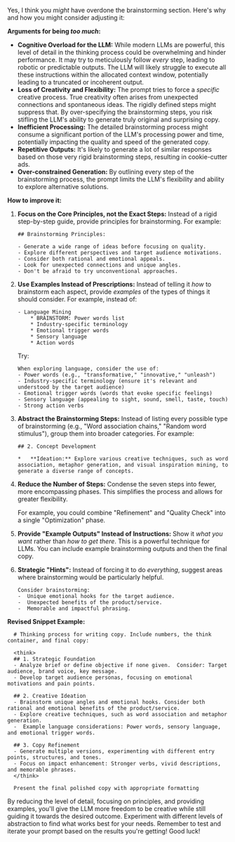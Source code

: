 Yes, I think you *might* have overdone the brainstorming section. Here's why and how you might consider adjusting it:

**Arguments for being *too much*:**

*   **Cognitive Overload for the LLM:**  While modern LLMs are powerful, this level of detail in the thinking process could be overwhelming and hinder performance. It may try to meticulously follow *every* step, leading to robotic or predictable outputs.  The LLM will likely struggle to execute all these instructions within the allocated context window, potentially leading to a truncated or incoherent output.
*   **Loss of Creativity and Flexibility:** The prompt tries to force a *specific* creative process.  True creativity often arises from unexpected connections and spontaneous ideas.  The rigidly defined steps might suppress that.  By over-specifying the brainstorming steps, you risk stifling the LLM's ability to generate truly original and surprising copy.
*   **Inefficient Processing:** The detailed brainstorming process might consume a significant portion of the LLM's processing power and time, potentially impacting the quality and speed of the generated copy.
*   **Repetitive Outputs:** It's likely to generate a lot of similar responses based on those very rigid brainstorming steps, resulting in cookie-cutter ads.
*   **Over-constrained Generation:** By outlining every step of the brainstorming process, the prompt limits the LLM's flexibility and ability to explore alternative solutions.

**How to improve it:**

1.  **Focus on the Core Principles, not the Exact Steps:**  Instead of a rigid step-by-step guide, provide principles for brainstorming. For example:

    ```
    ## Brainstorming Principles:

    - Generate a wide range of ideas before focusing on quality.
    - Explore different perspectives and target audience motivations.
    - Consider both rational and emotional appeals.
    - Look for unexpected connections and unique angles.
    - Don't be afraid to try unconventional approaches.
    ```

2.  **Use Examples Instead of Prescriptions:**  Instead of telling it *how* to brainstorm each aspect, provide *examples* of the types of things it should consider. For example, instead of:

    ```
    - Language Mining
        * BRAINSTORM: Power words list
        * Industry-specific terminology
        * Emotional trigger words
        * Sensory language
        * Action words
    ```

    Try:

    ```
    When exploring language, consider the use of:
    - Power words (e.g., "transformative," "innovative," "unleash")
    - Industry-specific terminology (ensure it's relevant and understood by the target audience)
    - Emotional trigger words (words that evoke specific feelings)
    - Sensory language (appealing to sight, sound, smell, taste, touch)
    - Strong action verbs
    ```

3.  **Abstract the Brainstorming Steps:** Instead of listing every possible type of brainstorming (e.g., "Word association chains," "Random word stimulus"), group them into broader categories.  For example:

    ```
    ## 2. Concept Development

    *   **Ideation:** Explore various creative techniques, such as word association, metaphor generation, and visual inspiration mining, to generate a diverse range of concepts.
    ```

4.  **Reduce the Number of Steps:** Condense the seven steps into fewer, more encompassing phases. This simplifies the process and allows for greater flexibility.

    For example, you could combine "Refinement" and "Quality Check" into a single "Optimization" phase.

5.  **Provide "Example Outputs" Instead of Instructions:** Show it *what you want* rather than *how to get there*.  This is a powerful technique for LLMs. You can include example brainstorming outputs and then the final copy.

6.  **Strategic "Hints":**  Instead of forcing it to do *everything*, suggest areas where brainstorming would be particularly helpful.

    ```
    Consider brainstorming:
    -  Unique emotional hooks for the target audience.
    -  Unexpected benefits of the product/service.
    -  Memorable and impactful phrasing.
    ```

**Revised Snippet Example:**

```
  # Thinking process for writing copy. Include numbers, the think container, and final copy:

  <think>
  ## 1. Strategic Foundation
  - Analyze brief or define objective if none given.  Consider: Target audience, brand voice, key message.
  - Develop target audience personas, focusing on emotional motivations and pain points.

  ## 2. Creative Ideation
  - Brainstorm unique angles and emotional hooks. Consider both rational and emotional benefits of the product/service.
  - Explore creative techniques, such as word association and metaphor generation.
  -  Example language considerations: Power words, sensory language, and emotional trigger words.

  ## 3. Copy Refinement
  - Generate multiple versions, experimenting with different entry points, structures, and tones.
  - Focus on impact enhancement: Stronger verbs, vivid descriptions, and memorable phrases.
  </think>

  Present the final polished copy with appropriate formatting
```

By reducing the level of detail, focusing on principles, and providing examples, you'll give the LLM more freedom to be creative while still guiding it towards the desired outcome.  Experiment with different levels of abstraction to find what works best for your needs. Remember to test and iterate your prompt based on the results you're getting!  Good luck!
